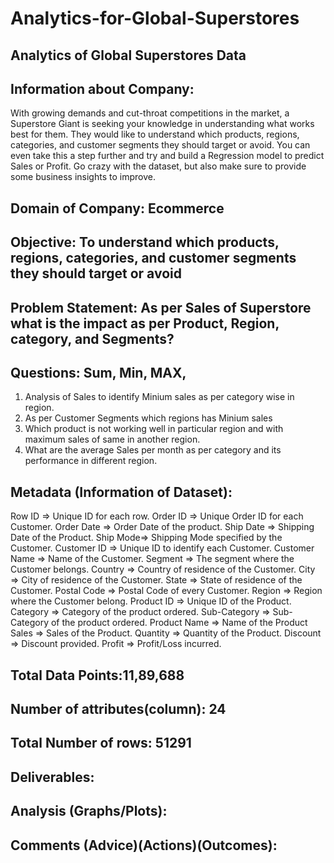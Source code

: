 # Analytics-for-Global-Superstores

## Analytics of Global Superstores Data 
## Information about Company:
With growing demands and cut-throat competitions in the market, a Superstore Giant is seeking your knowledge in understanding what works best for them. They would like to understand which products, regions, categories, and customer segments they should target or avoid.
You can even take this a step further and try and build a Regression model to predict Sales or Profit. Go crazy with the dataset, but also make sure to provide some business insights to improve.

## Domain of Company:   Ecommerce

## Objective: To understand which products, regions, categories, and customer segments they should target or avoid

## Problem Statement: As per Sales of Superstore what is the impact as per Product, Region, category, and Segments?

## Questions: Sum, Min, MAX,

1.	 Analysis of Sales to identify Minium sales as per category wise in region.
2.	As per Customer Segments which regions has Minium sales 
3.	Which product is not working well in particular region and with maximum sales of same in another region.
4.	 What are the average Sales per month as per category and its performance in different region.

## Metadata (Information of Dataset): 

Row ID => Unique ID for each row.
Order ID => Unique Order ID for each Customer.
Order Date => Order Date of the product.
Ship Date => Shipping Date of the Product.
Ship Mode=> Shipping Mode specified by the Customer.
Customer ID => Unique ID to identify each Customer.
Customer Name => Name of the Customer.
Segment => The segment where the Customer belongs.
Country => Country of residence of the Customer.
City => City of residence of the Customer.
State => State of residence of the Customer.
Postal Code => Postal Code of every Customer.
Region => Region where the Customer belong.
Product ID => Unique ID of the Product.
Category => Category of the product ordered.
Sub-Category => Sub-Category of the product ordered.
Product Name => Name of the Product
Sales => Sales of the Product.
Quantity => Quantity of the Product.
Discount => Discount provided.
Profit => Profit/Loss incurred.


## Total Data Points:11,89,688

## Number of attributes(column): 24

## Total Number of rows: 51291

## Deliverables:

## Analysis (Graphs/Plots): 

## Comments (Advice)(Actions)(Outcomes):




